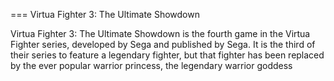 
===
Virtua Fighter 3: The Ultimate Showdown

Virtua Fighter 3: The Ultimate Showdown is the fourth game in the Virtua Fighter series, developed by Sega and published by Sega. It is the third of their series to feature a legendary fighter, but that fighter has been replaced by the ever popular warrior princess, the legendary warrior goddess                                                                                                                                                                                                                                                                                                                                                                                                                                               
